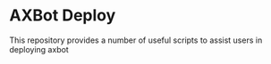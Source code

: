 # AXBot Deploy
This repository provides a number of useful scripts to assist users in deploying axbot